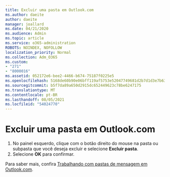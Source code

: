 ```yaml
---
title: Excluir uma pasta em Outlook.com
ms.author: daeite
author: daeite
manager: joallard
ms.date: 04/21/2020
ms.audience: Admin
ms.topic: article
ms.service: o365-administration
ROBOTS: NOINDEX, NOFOLLOW
localization_priority: Normal
ms.collection: Adm_O365
ms.custom:
- "271"
- "8000016"
ms.assetid: 052172e6-bee2-4466-b674-75187f0225e5
ms.openlocfilehash: 5168de60b90e06bff119af5753e52047749681d2b7d1d3e7b632afe5607713a2
ms.sourcegitcommit: b5f7da89a650d2915dc652449623c78be6247175
ms.translationtype: MT
ms.contentlocale: pt-BR
ms.lasthandoff: 08/05/2021
ms.locfileid: "54024770"
---
```

# <a name="delete-a-folder-in-outlookcom"></a>Excluir uma pasta em Outlook.com

1. No painel esquerdo, clique com o botão direito do mouse na pasta ou subpasta que você deseja excluir e selecione **Excluir pasta**.
2. Selecione **OK** para confirmar.

Para saber mais, confira [Trabalhando com pastas de mensagem em Outlook.com](https://support.office.com/article/6bb0723a-f39f-4a8d-bb3f-fab5dcc2510a?wt.mc_id=Office_Outlook_com_Alchemy).